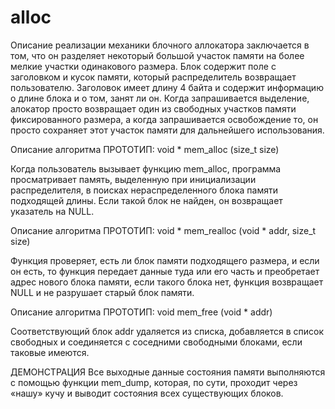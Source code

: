 # alloc
Описание реализации механики блочного аллокатора заключается в том, что он разделяет некоторый большой участок памяти на более мелкие участки одинакового размера.
Блок содержит поле с заголовком и кусок памяти, который распределитель возвращает пользователю. Заголовок имеет длину 4 байта и содержит информацию о длине блока и о том, занят ли он. 
Когда запрашивается выделение, алокатор просто возвращает один из свободных участков памяти фиксированного размера, а когда запрашивается освобождение то, он просто сохраняет этот участок памяти для дальнейшего использования. 


Описание алгоритма ПРОТОТИП: void * mem_alloc (size_t size)

Когда пользователь вызывает функцию mem_alloc, программа просматривает память, выделенную при инициализации распределителя, в поисках нераспределенного блока памяти подходящей длины. Если такой блок не найден, он возвращает указатель на NULL.

Описание алгоритма ПРОТОТИП: void * mem_realloc (void * addr, size_t size)

Функция проверяет, есть ли блок памяти подходящего размера, и если он есть, то функция передает данные туда или его часть и преобретает адрес нового блока памяти, если такого блока нет, функция возвращает  NULL и не разрушает старый блок памяти.

Описание алгоритма ПРОТОТИП: void mem_free (void * addr)

Соответствующий блок addr удаляется из списка, добавляется в список свободных и соединяется с соседними свободными блоками, если таковые имеются.

ДЕМОНСТРАЦИЯ Все выходные данные состояния памяти выполняются с помощью функции mem_dump, которая, по сути, проходит через «нашу» кучу и выводит состояния всех существующих блоков.
